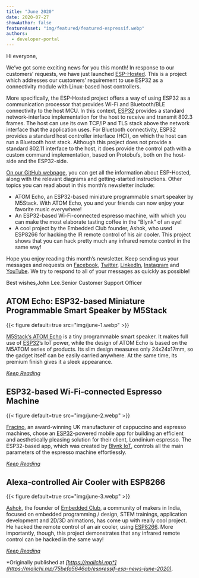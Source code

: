 ```yaml
---
title: "June 2020"
date: 2020-07-27
showAuthor: false
featureAsset: "img/featured/featured-espressif.webp"
authors:
  - developer-portal
---
```

Hi everyone,

We’ve got some exciting news for you this month! In response to our customers’ requests, we have just launched [ESP-Hosted](https://github.com/espressif/esp-hosted). This is a project which addresses our customers’ requirement to use ESP32 as a connectivity module with Linux-based host controllers.

More specifically, the ESP-Hosted project offers a way of using ESP32 as a communication processor that provides Wi-Fi and Bluetooth/BLE connectivity to the host MCU. In this context, [ESP32](https://www.espressif.com/en/products/socs/esp32/overview) provides a standard network-interface implementation for the host to receive and transmit 802.3 frames. The host can use its own TCP/IP and TLS stack above the network interface that the application uses. For Bluetooth connectivity, ESP32 provides a standard host controller interface (HCI), on which the host can run a Bluetooth host stack. Although this project does not provide a standard 802.11 interface to the host, it does provide the control path with a custom command implementation, based on Protobufs, both on the host-side and the ESP32-side.

[On our GitHub webpage](https://github.com/espressif/esp-hosted), you can get all the information about ESP-Hosted, along with the relevant diagrams and getting-started instructions. Other topics you can read about in this month’s newsletter include:

- ATOM Echo, an ESP32-based miniature programmable smart speaker by M5Stack. With ATOM Echo, you and your friends can now enjoy your favorite music everywhere!
- An ESP32-based Wi-Fi-connected espresso machine, with which you can make the most elaborate tasting coffee in the “Blynk” of an eye!
- A cool project by the Embedded Club founder, Ashok, who used ESP8266 for hacking the IR remote control of his air cooler. This project shows that you can hack pretty much any infrared remote control in the same way!

Hope you enjoy reading this month’s newsletter. Keep sending us your messages and requests on [Facebook](https://www.facebook.com/espressif/), [Twitter](https://twitter.com/EspressifSystem), [LinkedIn](https://www.linkedin.com/company/espressif-systems/), [Instagram](https://www.instagram.com/espressif_systems/) and [YouTube](https://www.youtube.com/channel/UCDBWNF7CJ2U5eLGT7o3rKog). We try to respond to all of your messages as quickly as possible!

Best wishes,John Lee.Senior Customer Support Officer

## ATOM Echo: ESP32-based Miniature Programmable Smart Speaker by M5Stack

{{< figure
    default=true
    src="img/june-1.webp"
    >}}

[M5Stack’s ATOM Echo](https://m5stack.com/collections/m5-atom/products/atom-echo-smart-speaker-dev-kit) is a tiny programmable smart speaker. It makes full use of [ESP32](https://www.espressif.com/en/products/socs/esp32/overview)’s IoT power, while the design of ATOM Echo is based on the M5ATOM series of products. Its slim design measures only 24x24x17mm, so the gadget itself can be easily carried anywhere. At the same time, its premium finish gives it a sleek appearance.

[*Keep Reading*](https://www.espressif.com/en/news/ESP32_ATOM_Echo)

## ESP32-based Wi-Fi-connected Espresso Machine

{{< figure
    default=true
    src="img/june-2.webp"
    >}}

[Fracino](https://www.fracino.com/index.html), an award-winning UK manufacturer of cappuccino and espresso machines, chose an [ESP32](https://www.espressif.com/en/products/socs/esp32/overview)-powered mobile app for building an efficient and aesthetically pleasing solution for their client, Londinium espresso. The ESP32-based app, which was created by [Blynk IoT](https://blynk.io/clients/londinium-fracino-iot-connected-wifi-espresso-machine-case-study-blynk), controls all the main parameters of the espresso machine effortlessly.

[*Keep Reading*](https://www.espressif.com/en/news/ESP32_Espresso_Machine)

## Alexa-controlled Air Cooler with ESP8266

{{< figure
    default=true
    src="img/june-3.webp"
    >}}

[Ashok](https://ashokr.com/), the founder of [Embedded Club](https://www.instagram.com/embeddedclub/), a community of makers in India, focused on embedded programming / design, STEM trainings, application development and 2D/3D animations, has come up with really cool project. He hacked the remote control of an air cooler, using [ESP8266](https://www.espressif.com/en/products/socs/esp8266/overview). More importantly, though, this project demonstrates that any infrared remote control can be hacked in the same way!

[*Keep Reading*](https://www.espressif.com/en/news/ESP8266_hack)

*Originally published at *[*https://mailchi.mp*](https://mailchi.mp/75befa5646ab/espressif-esp-news-june-2020)*.*
